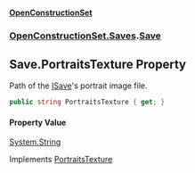 #### [OpenConstructionSet](index.md 'index')
### [OpenConstructionSet.Saves](index.md#OpenConstructionSet_Saves 'OpenConstructionSet.Saves').[Save](DTn0VMSX+zoEg79swwhkAA.md 'OpenConstructionSet.Saves.Save')
## Save.PortraitsTexture Property
Path of the [ISave](Ctkxwo+aKH6hcxhzKw7nag.md 'OpenConstructionSet.Saves.ISave')'s portrait image file.  
```csharp
public string PortraitsTexture { get; }
```
#### Property Value
[System.String](https://docs.microsoft.com/en-us/dotnet/api/System.String 'System.String')

Implements [PortraitsTexture](aFwKZRpfeczkVxnaMqtA7A.md 'OpenConstructionSet.Saves.ISave.PortraitsTexture')  
